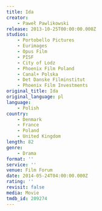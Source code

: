```yaml
---
title: Ida
creator:
    - Paweł Pawlikowski
release: 2013-10-25T00:00:00.000Z
studios:
    - Portobello Pictures
    - Eurimages
    - Opus Film
    - PISF
    - City of Lodz
    - Phoenix Film Poland
    - Canal+ Polska
    - Det Danske Filminstitut
    - Phoenix Film Investments
original_title: Ida
original_language: pl
language:
    - Polish
country:
    - Denmark
    - France
    - Poland
    - United Kingdom
length: 82
genre:
    - Drama
format: ''
service: ''
venue: Film Forum
date: 2014-05-24T04:00:00.000Z
rating: ''
revisit: false
media: Movie
tmdb_id: 209274
---
```



